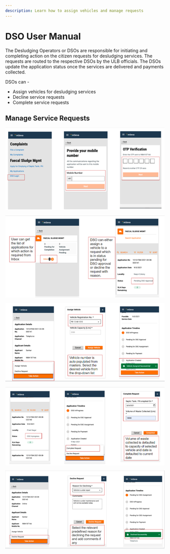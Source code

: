 ```yaml
---
description: Learn how to assign vehicles and manage requests
---
```


# DSO User Manual

The Desludging Operators or DSOs are responsible for initiating and completing action on the citizen requests for desludging services. The requests are routed to the respective DSOs by the ULB officials. The DSOs update the application status once the services are delivered and payments collected.

DSOs can -

* Assign vehicles for desludging services
* Decline service requests
* Complete service requests

## Manage Service Requests

![Step 1 - Login as DSO](../.gitbook/assets/dso-login.png)

![Step 2 - View list of service requests and review requests to initiate necessary action](../.gitbook/assets/dso-1.png)

![Step 3 - Assign vehicle to deliver desludging services](../.gitbook/assets/dso-assign-vehicle.png)

![Step 4 - Complete request once service is delivered](../.gitbook/assets/dso-complete-request.png)

![Step 5 - Decline service request](../.gitbook/assets/dso-decline-request.png)





